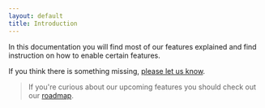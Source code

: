 ```yaml
---
layout: default
title: Introduction
---
```


In this documentation you will find most of our features explained and find instruction on how to enable certain features.

If you think there is something missing, [please let us know](https://simpleanalytics.io/feedback?ref=docs.simpleanalytics.io).

> If you're curious about our upcoming features you should check out our [roadmap](https://simpleanalytics.io/roadmap?ref=docs.simpleanalytics.io).
